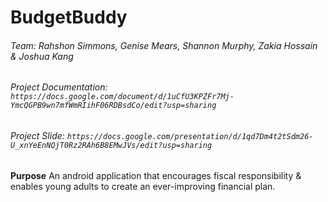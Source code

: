 # BudgetBuddy
###### Team: Rahshon Simmons, Genise Mears, Shannon Murphy, Zakia Hossain & Joshua Kang
###### Project Documentation: `https://docs.google.com/document/d/1uCfU3KPZFr7Mj-YmcQGPB9wn7mfWmRIihF06RDBsdCo/edit?usp=sharing`
###### Project Slide: `https://docs.google.com/presentation/d/1qd7Dm4t2tSdm26-U_xnYeEnNQjT0Rz2RAh6B8EMwJVs/edit?usp=sharing`

**Purpose**
An android application that encourages fiscal responsibility & enables young adults to create an ever-improving financial plan.
